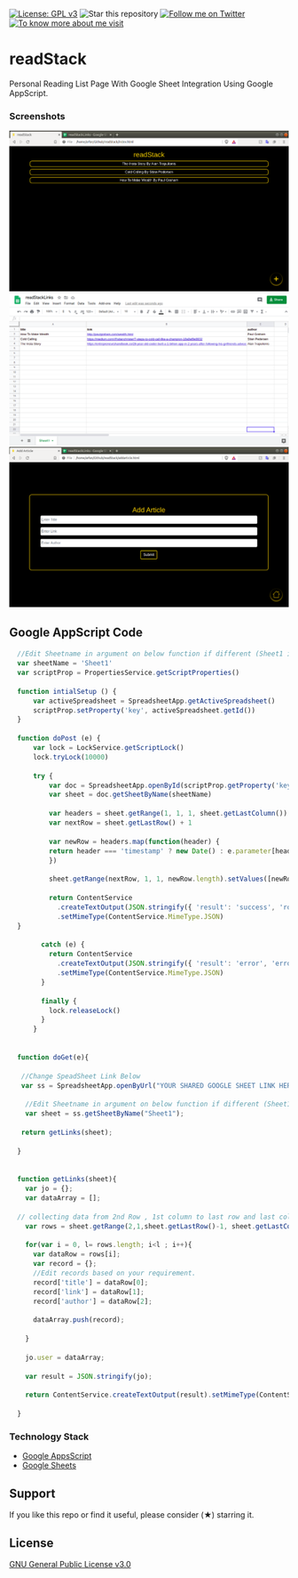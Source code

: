 [![License: GPL v3](https://img.shields.io/badge/License-GPLv3-blue.svg)](https://www.gnu.org/licenses/gpl-3.0)
![Star this repository](https://img.shields.io/github/stars/shaikharfan7/readStack?style=social)
[![Follow me on Twitter](https://img.shields.io/twitter/follow/shaikharfan7?style=social)](https://twitter.com/shaikharfan7)
[![To know more about me visit](https://github.com/shaikharfan7/COVID19-Stats-India/blob/master/app/src/main/res/drawable/site_button.png)](http://shaikharfan.me)


# readStack

Personal Reading List Page With Google Sheet Integration Using Google AppScript.

### Screenshots ###
 ![Screenshot1-App Page](https://github.com/shaikharfan7/readStack/blob/master/res/screenshots/index.png)
 ![Screenshot1-Google Sheet With Data](https://github.com/shaikharfan7/readStack/blob/master/res/screenshots/sheet.png)
 ![Screenshot1-Add Form](https://github.com/shaikharfan7/readStack/blob/master/res/screenshots/addform.png)


## Google AppScript Code ##

  ```javascript
	//Edit Sheetname in argument on below function if different (Sheet1 is default) 
	var sheetName = 'Sheet1'
	var scriptProp = PropertiesService.getScriptProperties()

	function intialSetup () {
		var activeSpreadsheet = SpreadsheetApp.getActiveSpreadsheet()
		scriptProp.setProperty('key', activeSpreadsheet.getId())
	}

	function doPost (e) {
		var lock = LockService.getScriptLock()
		lock.tryLock(10000)

		try {
			var doc = SpreadsheetApp.openById(scriptProp.getProperty('key'))
			var sheet = doc.getSheetByName(sheetName)

			var headers = sheet.getRange(1, 1, 1, sheet.getLastColumn()).getValues()[0]
			var nextRow = sheet.getLastRow() + 1

			var newRow = headers.map(function(header) {
			return header === 'timestamp' ? new Date() : e.parameter[header]
			})

			sheet.getRange(nextRow, 1, 1, newRow.length).setValues([newRow])

			return ContentService
			  .createTextOutput(JSON.stringify({ 'result': 'success', 'row': nextRow }))
			  .setMimeType(ContentService.MimeType.JSON)
	}

		  catch (e) {
			return ContentService
			  .createTextOutput(JSON.stringify({ 'result': 'error', 'error': e }))
			  .setMimeType(ContentService.MimeType.JSON)
		  }

		  finally {
			lock.releaseLock()
		  }
		}
            

    function doGet(e){
    
     //Change SpeadSheet Link Below
     var ss = SpreadsheetApp.openByUrl("YOUR SHARED GOOGLE SHEET LINK HERE");
    
      //Edit Sheetname in argument on below function if different (Sheet1 is default) 
      var sheet = ss.getSheetByName("Sheet1");
      
     return getLinks(sheet); 
      
    }


    function getLinks(sheet){
      var jo = {};
      var dataArray = [];
    
    // collecting data from 2nd Row , 1st column to last row and last column.
      var rows = sheet.getRange(2,1,sheet.getLastRow()-1, sheet.getLastColumn()).getValues();
      
      for(var i = 0, l= rows.length; i<l ; i++){
        var dataRow = rows[i];
        var record = {};
        //Edit records based on your requirement. 
        record['title'] = dataRow[0];
        record['link'] = dataRow[1];
        record['author'] = dataRow[2];
        
        dataArray.push(record);
        
      }  
      
      jo.user = dataArray;
      
      var result = JSON.stringify(jo);
      
      return ContentService.createTextOutput(result).setMimeType(ContentService.MimeType.JSON);
  
    }  
  
```

### Technology Stack ###
- [Google AppsScript](https://script.google.com/)
- [Google Sheets](http://sheets.google.com/)

## Support

If you like this repo or find it useful, please consider (★) starring it.


## License
[GNU General Public License v3.0](https://choosealicense.com/licenses/gpl-3.0/)